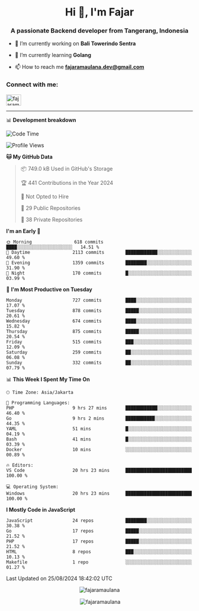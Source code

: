 <h1 align="center">Hi 👋, I'm Fajar</h1>
<h3 align="center">A passionate Backend developer from Tangerang, Indonesia</h3>

<!-- <p align="left"> <img src="https://komarev.com/ghpvc/?username=fajaramaulana&label=Profile%20views&color=0e75b6&style=flat" alt="fajaramaulana" /> </p> -->

- 🔭 I’m currently working on **Bali Towerindo Sentra**

- 🌱 I’m currently learning **Golang**

- 📫 How to reach me **fajaramaulana.dev@gmail.com**

<h3 align="left">Connect with me:</h3>
<p align="left">
<a href="https://linkedin.com/in/fajar-agus-maulana-73533a180/" target="blank"><img align="center" src="https://raw.githubusercontent.com/rahuldkjain/github-profile-readme-generator/master/src/images/icons/Social/linked-in-alt.svg" alt="fajaramaulana" height="30" width="40" /></a>
</p>

-------

📊 **Development breakdown**
<!--START_SECTION:waka-->
![Code Time](http://img.shields.io/badge/Code%20Time-2%2C218%20hrs%209%20mins-blue)

![Profile Views](http://img.shields.io/badge/Profile%20Views-0-blue)

**🐱 My GitHub Data** 

> 📦 749.0 kB Used in GitHub's Storage 
 > 
> 🏆 441 Contributions in the Year 2024
 > 
> 🚫 Not Opted to Hire
 > 
> 📜 29 Public Repositories 
 > 
> 🔑 38 Private Repositories 
 > 
**I'm an Early 🐤** 

```text
🌞 Morning                618 commits         ████░░░░░░░░░░░░░░░░░░░░░   14.51 % 
🌆 Daytime                2113 commits        ████████████░░░░░░░░░░░░░   49.60 % 
🌃 Evening                1359 commits        ████████░░░░░░░░░░░░░░░░░   31.90 % 
🌙 Night                  170 commits         █░░░░░░░░░░░░░░░░░░░░░░░░   03.99 % 
```
📅 **I'm Most Productive on Tuesday** 

```text
Monday                   727 commits         ████░░░░░░░░░░░░░░░░░░░░░   17.07 % 
Tuesday                  878 commits         █████░░░░░░░░░░░░░░░░░░░░   20.61 % 
Wednesday                674 commits         ████░░░░░░░░░░░░░░░░░░░░░   15.82 % 
Thursday                 875 commits         █████░░░░░░░░░░░░░░░░░░░░   20.54 % 
Friday                   515 commits         ███░░░░░░░░░░░░░░░░░░░░░░   12.09 % 
Saturday                 259 commits         ██░░░░░░░░░░░░░░░░░░░░░░░   06.08 % 
Sunday                   332 commits         ██░░░░░░░░░░░░░░░░░░░░░░░   07.79 % 
```


📊 **This Week I Spent My Time On** 

```text
🕑︎ Time Zone: Asia/Jakarta

💬 Programming Languages: 
PHP                      9 hrs 27 mins       ████████████░░░░░░░░░░░░░   46.40 % 
Go                       9 hrs 2 mins        ███████████░░░░░░░░░░░░░░   44.35 % 
YAML                     51 mins             █░░░░░░░░░░░░░░░░░░░░░░░░   04.19 % 
Bash                     41 mins             █░░░░░░░░░░░░░░░░░░░░░░░░   03.39 % 
Docker                   10 mins             ░░░░░░░░░░░░░░░░░░░░░░░░░   00.89 % 

🔥 Editors: 
VS Code                  20 hrs 23 mins      █████████████████████████   100.00 % 

💻 Operating System: 
Windows                  20 hrs 23 mins      █████████████████████████   100.00 % 
```

**I Mostly Code in JavaScript** 

```text
JavaScript               24 repos            ████████░░░░░░░░░░░░░░░░░   30.38 % 
Go                       17 repos            █████░░░░░░░░░░░░░░░░░░░░   21.52 % 
PHP                      17 repos            █████░░░░░░░░░░░░░░░░░░░░   21.52 % 
HTML                     8 repos             ███░░░░░░░░░░░░░░░░░░░░░░   10.13 % 
Makefile                 1 repo              ░░░░░░░░░░░░░░░░░░░░░░░░░   01.27 % 
```




 Last Updated on 25/08/2024 18:42:02 UTC
<!--END_SECTION:waka-->
<p align="center"><img align="center" src="https://github-readme-stats.vercel.app/api/top-langs?username=fajaramaulana&show_icons=true&locale=en&layout=compact" alt="fajaramaulana" /></p>

<p align="center">&nbsp;<img align="center" src="https://github-readme-stats.vercel.app/api?username=fajaramaulana&show_icons=true&locale=en" alt="fajaramaulana" /></p>
